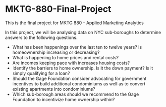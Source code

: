 # MKTG-880-Final-Project
This is the final project for MKTG 880 - Applied Marketing Analytics

In this project, we will be analysing data on NYC sub-boroughs to determine answers to the following questions.

* What has been happenings over the last ten to twelve years? Is homeownership increasing or decreasing?
* What is happening to home prices and rental costs?
* Are incomes keeping pace with increases housing costs?
* Identify the barriers to home ownership. Is it the down payment? Is it simply qualifying for a loan?
* Should the Gage Foundation consider advocating for government incentives to build additional condominiums as well as to convert existing apartments into condominiums?
* Which sub-borough areas should we recommend to the Gage Foundation to incentivize home ownership within?
